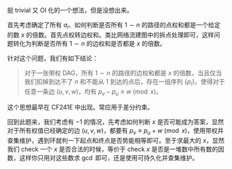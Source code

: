 挺 trivial 又 OI 化的一个想法，但是没想出来。

首先考虑确定了所有 $a_i$、如何判断是否所有 $1\sim n$ 的路径的点权和都是一个给定的数 $x$ 的倍数。首先点权转边权和。类比网络流建图中的拆点处理即可，这样问题转化为判断是否所有 $1\sim n$ 的边权和是否都是 $x$ 的倍数。

针对这个问题，我们有如下结论：

> 对于一张带权 DAG，所有 $1\sim n$ 的路径的边权和都是 $x$ 的倍数，当且仅当我们扣掉到达不了 $n$ 和不能从 $1$ 到达的点后，存在一组序列 $\{p_i\}$，使得对于任意一条边 $(u,v,w)$，均有 $p_v-p_u\equiv w\pmod{x}$。

这个思想最早在 CF241E 中出现。常应用于差分约束。

回到此题来，我们考虑有 $-1$ 的情况，先考虑如何判断 $x$ 是否可能成为答案，显然对于所有权值已经确定的边 $(u,v,w)$，都要有 $p_v\equiv p_u+w\pmod{x}$，使用带权并查集维护，遇到环就判一下起点和终点是否势能相等即可。至于求最大的 $x$，显然我们 check 一个 $x$ 是否合法的时候，等价于 check $x$ 是否是一堆数中所有数的因数，这样你只用对这些数求 $\gcd$ 即可，还是使用可持久化并查集维护。